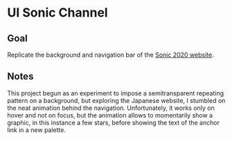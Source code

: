 # UI Sonic Channel

<!-- ## Live Demo -->

## Goal

Replicate the background and navigation bar of the [Sonic 2020 website](http://sonic.sega.jp/SonicChannel/sonic2020/).

## Notes

This project begun as an experiment to impose a semitransparent repeating pattern on a background, but exploring the Japanese website, I stumbled on the neat animation behind the navigation. Unfortunately, it works only on hover and not on focus, but the animation allows to momentarily show a graphic, in this instance a few stars, before showing the text of the anchor link in a new palette.
